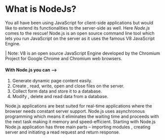 
# What is NodeJs?

You all have been using JavaScript for client-side applications but would like to extend its functionalities to the server-side as well. Here *Node.js* comes to the rescue!
Node.js is an open source command line tool which lets you run JavaScript on the server as it uses the famous V8 JavaScript Engine.

| Note: V8 is an open source JavaScript Engine developed by the Chromium Project for Google Chrome and Chromium web browsers.

#### With Node.js you can –>

1)	Generate dynamic page content easily.
2)	Create , read, write, open and close files on the server.
3)	Collect form data and store it to a database.
4)	Modify , delete and read data from a database.

Node.js applications are best suited for real-time applications where the browser needs constant server support.
Node.js uses asynchronous programming which means it eliminates the waiting time and proceeds with the next task making it memory and speed-efficient.
Starting with Node.js
Node.js application has three main parts – importing modules , creating server and initiating a read request and return response.


